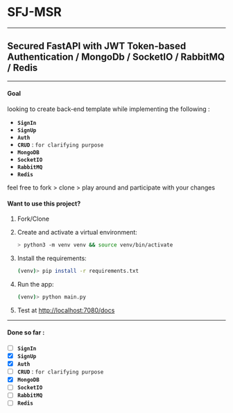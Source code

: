 # SFJ-MSR
___
## Secured FastAPI with JWT Token-based Authentication / MongoDb / SocketIO / RabbitMQ / Redis
___
#### Goal

looking to create back-end template while implementing the following :

- **`SignIn`**
- **`SignUp `**
- **`Auth`**
- **`CRUD`** : `for clarifying purpose`
- **`MongoDB`**
- **`SocketIO`**
- **`RabbitMQ`**
- **`Redis`**

feel free to fork > clone > play around and participate with your changes

#### Want to use this project?

1. Fork/Clone

1. Create and activate a virtual environment:

   ```sh
   > python3 -m venv venv && source venv/bin/activate
   ```

1. Install the requirements:

   ```sh
   (venv)> pip install -r requirements.txt
   ```

1. Run the app:

   ```sh
   (venv)> python main.py
   ```

1. Test at [http://localhost:7080/docs](http://localhost:7080/docs)

---
#### Done so far :
- [ ] **`SignIn`**
- [X] **`SignUp `**
- [X] **`Auth`**
- [ ] **`CRUD`** : `for clarifying purpose`
- [X] **`MongoDB`**
- [ ] **`SocketIO`**
- [ ] **`RabbitMQ`**
- [ ] **`Redis`**